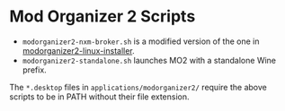 # Mod Organizer 2 Scripts

- `modorganizer2-nxm-broker.sh` is a modified version of the one in
  [modorganizer2-linux-installer](https://github.com/rockerbacon/modorganizer2-linux-installer).
- `modorganizer2-standalone.sh` launches MO2 with a standalone Wine prefix.

The `*.desktop` files in `applications/modorganizer2/` require the above scripts
to be in PATH without their file extension.
